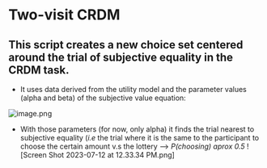 # Two-visit CRDM

## This script creates a new choice set centered around the trial of subjective equality in the CRDM task.

- It uses data derived from the utility model and the parameter values (alpha and beta) of the subjective value equation:

 ![image.png](https://cdn.jamanetwork.com/ama/content_public/journal/psych/938422/m_yoi190087ea.png?Expires=1691689740&Signature=OvJ06Ayrw5fJLEycmRUj9I6GyITQwp89ZN5rVQDOm8dU1z6ZvhwNCwFV8yKnBDDEgxFqnaUQWgV7viAKHn5NpRdiVPo-Rgc8kjwYTn-0dnbudBGSoeVtaw8gTSIUiLLnWWVj2sPafVJA9NhK3bivpgCt2RLxI2UJRYUuNUmrrx1CFwyJTKYPlljeVSSEZ3Iwc9dNmvZ4p71MmTQSt8a9KcXSmZ0r0IZhQ187TDnqEFIiAN3mv9A7snMUAnhROj0Fg1p5COdoTVA9Z3RVNw8AT8QgJNSKl44244OjAauQwcnETbDdh2NPeCv4NGXYVclFTopaMriRPqUO4y-QPdDQjw__&Key-Pair-Id=APKAIE5G5CRDK6RD3PGA)

- With those parameters (for now, only alpha) it finds the trial nearest to subjective equality (*i.e* the trial where it is the same to the participant to choose the certain amount v.s the lottery --> *P(choosing) aprox 0.5*
![Screen Shot 2023-07-12 at 12.33.34 PM.png]



